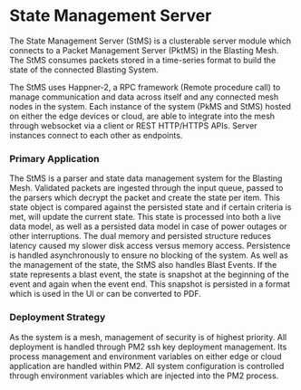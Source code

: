 # State Management Server

The State Management Server (StMS) is a clusterable server module which connects to a Packet Management Server (PktMS) in the Blasting Mesh. The StMS consumes packets stored in a time-series format to build the state of the connected Blasting System.

The StMS uses Happner-2, a RPC framework (Remote procedure call) to manage communication and data across itself and any connected mesh nodes in the system. Each instance of the system (PkMS and StMS) hosted on either the edge devices or cloud, are able to integrate into the mesh through websocket via a client or REST HTTP/HTTPS APIs. Server instances connect to each other as endpoints.

### Primary Application

The StMS is a parser and state data management system for the Blasting Mesh. Validated packets are ingested through the input queue, passed to the parsers which decrypt the packet and create the state per item. This state object is compared against the persisted state and if certain criteria is met, will update the current state. This state is processed into both a live data model, as well as a persisted data model in case of power outages or other interruptions. The dual memory and persisted structure reduces latency caused my slower disk access versus memory access. Persistence is handled asynchronously to ensure no blocking of the system.
As well as the management of the state, the StMS also handles Blast Events. If the state represents a blast event, the state is snapshot at the beginning of the event and again when the event end. This snapshot is persisted in a format which is used in the UI or can be converted to PDF.

### Deployment Strategy

As the system is a mesh, management of security is of highest priority. All deployment is handled through PM2 ssh key deployment management. Its process management and environment variables on either edge or cloud application are handled within PM2. All system configuration is controlled through environment variables which are injected into the PM2 process.
